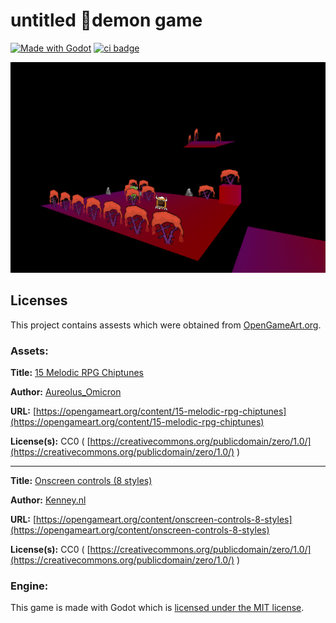 
# untitled 👿demon game
[![Made with Godot](https://img.shields.io/badge/Made%20with-Godot-478CBF?style=flat&logo=godot%20engine&logoColor=white)](https://godotengine.org) [![ci badge](https://github.com/MarmadileManteater/MyDemonBestiary/actions/workflows/godot-ci.yml/badge.svg)](https://github.com/MarmadileManteater/MyDemonBestiary/actions/workflows/godot-ci.yml)

![red forest](./images/screenshots/red-forest1-b.png)

## Licenses

This project contains assests which were obtained from [OpenGameArt.org](https://opengameart.org).

### Assets:

**Title:** [15 Melodic RPG Chiptunes](https://opengameart.org/content/15-melodic-rpg-chiptunes)

**Author:** [Aureolus_Omicron](https://opengameart.org/users/aureolusomicron)

**URL:** [https://opengameart.org/content/15-melodic-rpg-chiptunes](https://opengameart.org/content/15-melodic-rpg-chiptunes)

**License(s):** CC0 ( [https://creativecommons.org/publicdomain/zero/1.0/](https://creativecommons.org/publicdomain/zero/1.0/) )

----

**Title:** [Onscreen controls (8 styles)](https://opengameart.org/content/onscreen-controls-8-styles)

**Author:** [Kenney.nl](https://www.kenney.nl)

**URL:** [https://opengameart.org/content/onscreen-controls-8-styles](https://opengameart.org/content/onscreen-controls-8-styles)

**License(s):** CC0 ( [https://creativecommons.org/publicdomain/zero/1.0/](https://creativecommons.org/publicdomain/zero/1.0/) )


### Engine:

This game is made with Godot which is [licensed under the MIT license](https://godotengine.org/license/).
